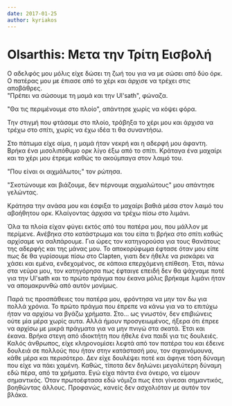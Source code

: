 ```yaml
---
date: 2017-01-25
author: kyriakos
---
```

# Olsarthis: Μετα την Τρίτη Εισβολή

Ο αδελφός μου μόλις είχε δώσει τη ζωή του για να με σώσει από δύο όρκ. Ο
πατέρας μου με έπιασε από το χέρι και άρχισε να τρέχει στις αποβάθρες.  
"Πρέπει να σώσουμε τη μαμά και την Ul'sath", φώναζα.

"Θα τις περιμένουμε στο πλοίο", απάντησε χωρίς να κόψει φόρα.

Την στιγμή που φτάσαμε στο πλοίο, τράβηξα το χέρι μου και άρχισα να τρέχω στο
σπίτι, χωρίς να έχω ιδέα τι θα συναντήσω.



Στο πάτωμα είχε αίμα, η μαμά ήταν νεκρή και η αδερφή μου άφαντη. Βρήκα ένα
μισολιπόθυμο ορκ λίγο έξω από το σπίτι. Κράταγα ένα μαχαίρι και το χέρι μου
έτρεμε καθώς το ακούμπαγα στον λαιμό του.

"Που είναι οι αιχμάλωτοι;" τον ρώτησα.

"Σκοτώνουμε και βιάζουμε, δεν πέρνουμε αιχμαλώτους" μου απάντησε γελώντας.

Κράτησα την ανάσα μου και έσφιξα το μαχαίρι βαθιά μέσα στον λαιμό του
αβοήθητου ορκ. Κλαίγοντας άρχισα να τρέχω πίσω στο λιμάνι.



Όλα τα πλοία είχαν φύγει εκτός από του πατέρα μου, που μάλλον με περίμενε.
Ανέβηκα στο κατάστρωμα και του είπα τι βρήκα στο σπίτι καθώς αρχίσαμε να
σαλπάρουμε. Για ώρες τον κατηγορούσα για τους θανάτους της αδερφής και της
μάνας μου. Το αποκορύφωμα έφτασε όταν μου είπε πως δε θα γυρίσουμε πίσω στο
Clapten, γιατι δεν ήθελε να ρισκάρει να χάσει και εμένα, ενδεχομένος, σε
κάποια επερχόμενη επίθεση. Έτσι, πάνω στα νεύρα μου, τον κατηγόρησα πως
έφταιγε επειδή δεν θα ψάχναμε ποτέ για την Ul'sath και το πρώτο πράγμα που
έκανα μόλις βρήκαμε λιμάνι ήταν να απομακρυνθώ από αυτόν μονίμως.  

Παρά τις προσπάθειες του πατέρα μου, φρόντησα να μην τον δω για πολλά χρόνια.
Το πρώτο πράγμα που έπρεπε να κάνω για να το επιτύχω ήταν να αρχίσω να βγάζω
χρήματα. Στο... ως γνωστόν, δεν επιβιώνεις ούτε μία μέρα χωρίς αυτα. Αλλά
ήμουν προσγειωμένος, ήξερα ότι έπρεε να αρχίσω με μικρά πράγματα για να μην
πνιγώ στα σκατά. Έτσι και έκανα. Βρήκα στεγη από ιδιοκτήτη που ήθελε ένα παιδί
για τις δουλειές. Καλός άνθρωπος, είχε κληρoνoμίσει λεφτά από τον πατέρα του
και έδεινε δουλειά σε πολλούς που ήταν στην κατάστασή μου, τον σιχαινόμουνα,
κάθε μέρα και περισότερο. Δεν είχε δουλέψει ποτέ και άφηνε τόση δύναμη που
είχε να πάει χαμένη. Καθώς, τίποτα δεν δηλώνει μεγαλύτερη δύναμη εδώ πέρα, από
τα χρήματα. Εγώ είχα πάντα ένα όνειρο, να είμουν σημαντικός. Όταν πρωτοέφτασα
εδώ νόμιζα πως έτσι γίνεσαι σημαντικός, βοηθώντας άλλους. Προφανώς, κανείς δεν
ασχολιόταν με αυτόν τον βλάκα.  



